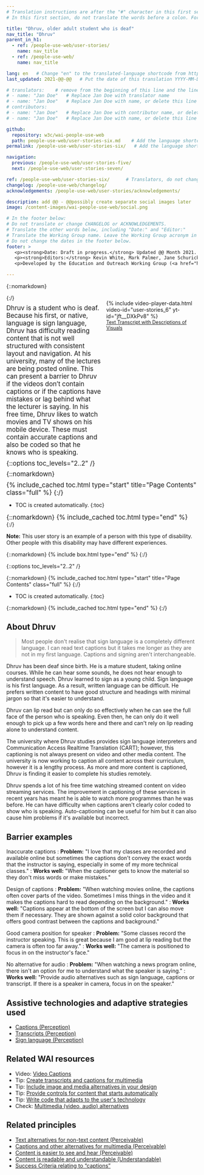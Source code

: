 ```yaml
---
# Translation instructions are after the "#" character in this first section. They are comments that do not show up in the web page. You do not need to translate the instructions after #.
# In this first section, do not translate the words before a colon. For example, do not translate "title:". Do translate the text after "title:".

title: "Dhruv, older adult student who is deaf"
nav_title: "Dhruv"
parent_in_h1:
  - ref: /people-use-web/user-stories/
    name: nav_title
  - ref: /people-use-web/
    name: nav_title

lang: en   # Change "en" to the translated-language shortcode from https://www.iana.org/assignments/language-subtag-registry/language-subtag-registry
last_updated: 2021-@@-@@   # Put the date of this translation YYYY-MM-DD (with month in the middle)

# translators:    # remove from the beginning of this line and the lines below: "# " (the hash sign and the space)
# - name: "Jan Doe"   # Replace Jan Doe with translator name
# - name: "Jan Doe"   # Replace Jan Doe with name, or delete this line if not multiple translators
# contributors:
# - name: "Jan Doe"   # Replace Jan Doe with contributor name, or delete this line if none
# - name: "Jan Doe"   # Replace Jan Doe with name, or delete this line if not multiple contributors

github:
  repository: w3c/wai-people-use-web
  path: people-use-web/user-stories-six.md    # Add the language shortcode to the middle of the filename, for example: people-use-web/user-stories-six.fr.md
permalink: /people-use-web/user-stories-six/   # Add the language shortcode to the end, with no slash at end, for example: /people-use-web/user-stories-six/fr

navigation:
  previous: /people-use-web/user-stories-five/
  next: /people-use-web/user-stories-seven/

ref: /people-use-web/user-stories-six/      # Translators, do not change this
changelog: /people-use-web/changelog/
acknowledgements: /people-use-web/user-stories/acknowledgements/

description: add @@ - @@possibly create separate social images later
image: /content-images/wai-people-use-web/social.png

# In the footer below:
# Do not translate or change CHANGELOG or ACKNOWLEDGEMENTS.
# Translate the other words below, including "Date:" and "Editor:"
# Translate the Working Group name. Leave the Working Group acronym in English.
# Do not change the dates in the footer below.
footer: >
   <p><strong>Date: Draft in progress.</strong> Updated @@ Month 2021. First published Month 20@@. CHANGELOG.</p>
   <p><strong>Editors:</strong> Kevin White, Mark Palmer, Jane Schurick, and <a href="https://www.w3.org/People/shadi/">Shadi Abou_Zahra</a>.  <strong>Contributors:</strong> @@name, @@name, and <a href="https://www.w3.org/groups/wg/eowg/participants">participants of EOWG</a>. ACKNOWLEDGEMENTS lists past editors and additional contributors.</p>
   <p>Developed by the Education and Outreach Working Group (<a href="http://www.w3.org/WAI/EO/">EOWG</a>). Previously developed with the <a href="https://www.w3.org/WAI/EO/2008/wai-age-tf">WAI-AGE Task Force</a>, with support of the <a href="https://www.w3.org/WAI/WAI-AGE/">WAI-AGE Project</a>.</p>

---
```


{::nomarkdown}

<style>
  #introduction p {
    font-size:120%;
    margin: 0.5em 0 0 0;
  }
  #introduction .box-i {
  }
  #introduction nav {
    border: 0;
    margin-top: 0;
  }
  #introduction nav header {
    padding: 8px 16px;
  }
  #introduction .video-card {
    margin: 1em;
    float: none !important;
    max-width: inherit !important;
    min-width: 45% !important;
  }
  #introduction .video-card p {
    font-size: 90%;
    margin: 0;
  }
  #introduction .video-card p:first-child {
    height: 190px;
  }
  #introduction img.video {
    border-radius: 5px;
    width: 300px;
    max-width: 300px;
  }
  #introduction .video-card .play-button {
    position: relative;
    top: -55px;
    left: -185px;
    width: 60px;
    height: 60px;
  }
  @media all and (min-width: 576px) {
    #introduction .box-i {
      display: flex;
      flex: 0 1;
    }
    #introduction .video-card .play-button {
      position: relative;
      top: -120px;
      left: 120px;
      width: 60px;
      height: 60px;
    }
  }
</style>

<aside id="introduction" class="box"><div class="box-i">
  <div>
{:/}

Dhruv is a student who is deaf. Because his first, or native, language is sign language, Dhruv has difficulty reading content that is not well structured with consistent layout and navigation. At his university, many of the lectures are being posted online. This can present a barrier to Dhruv if the videos don’t contain captions or if the captions have mistakes or lag behind what the lecturer is saying. In his free time, Dhruv likes to watch movies and TV shows on his mobile device. These must contain accurate captions and also be coded so that he knows who is speaking.

{::options toc_levels="2..2" /}

{::nomarkdown}
  </div>
  <div class="video-card">
    {% include video-player-data.html
        video-id="user-stories_6"
        yt-id="jft__DXkPv8"
    %}
    <p><a href="#transcript">Text Transcript with Descriptions of Visuals</a></p>
  </div>
</div>

{% include_cached toc.html type="start" title="Page Contents" class="full" %}
{:/}

-   TOC is created automatically.
{:toc}

{::nomarkdown}
{% include_cached toc.html type="end" %}
    
</aside>
{:/}

**Note:** This user story is an example of a person with this type of disability. Other people with this disability may have different experiences.

{::nomarkdown}
{% include box.html type="end" %}
{:/}


{::options toc_levels="2..2" /}

{::nomarkdown}
{% include_cached toc.html type="start" title="Page Contents" class="full" %}
{:/}

-   TOC is created automatically.
{:toc}

{::nomarkdown}
{% include_cached toc.html type="end" %}
{:/}

## About Dhruv

> Most people don't realise that sign language is a completely different language. I can read text captions but it takes me longer as they are not in my first language. Captions and signing aren't interchangeable.

Dhruv has been deaf since birth. He is a mature student, taking online courses. While he can hear some sounds, he does not hear enough to understand speech. Dhruv learned to sign as a young child. Sign language is his first language. As a result, written language can be difficult. He prefers written content to have good structure and headings with minimal jargon so that it's easier to understand.

Dhruv can lip read but can only do so effectively when he can see the full face of the person who is speaking. Even then, he can only do it well enough to pick up a few words here and there and can't rely on lip reading alone to understand content. 

The university where Dhruv studies provides sign language interpreters and Communication Access Realtime Translation (CART); however, this captioning is not always present on video and other media content. The university is now working to caption all content across their curriculum, however it is a lengthy process. As more and more content is captioned, Dhruv is finding it easier to complete his studies remotely.

Dhruv spends a lot of his free time watching streamed content on video streaming services. The improvement in captioning of these services in recent years has meant he is able to watch more programmes than he was before. He can have difficulty when captions aren't clearly color coded to show who is speaking. Auto-captioning can be useful for him but it can also cause him problems if it's available but incorrect.

## Barrier examples

Inaccurate captions
: **Problem:** "I love that my classes are recorded and available online but sometimes the captions don't convey the exact words that the instructor is saying, especially in some of my more technical classes."
: **Works well:** "When the captioner gets to know the material so they don't miss words or make mistakes."

Design of captions
: **Problem:** "When watching movies online, the captions often cover parts of the video. Sometimes I miss things in the video and it makes the captions hard to read depending on the background."
: **Works well:** "Captions appear at the bottom of the screen but I can also move them if necessary. They are shown against a solid color background that offers good contrast between the captions and background."

Good camera position for speaker
: **Problem:** "Some classes record the instructor speaking. This is great because I am good at lip reading but the camera is often too far away."
: **Works well:** "The camera is positioned to focus in on the instructor's face."

No alternative for audio
: **Problem:** "When watching a news program online, there isn't an option for me to understand what the speaker is saying."
: **Works well:** "Provide audio alternatives such as sign language, captions or transcript. If there is a speaker in camera, focus in on the speaker."

## Assistive technologies and adaptive strategies used

* [Captions (Perception)](/people-use-web/tools-techniques-perception/#captions)
* [Transcripts (Perception)](/people-use-web/tools-techniques-perception/#transcripts)
* [Sign language (Perception)](/people-use-web/tools-techniques-perception/#sign)

## Related WAI resources


* Video: [Video Captions](https://www.w3.org/WAI/perspective-videos/captions/)
* Tip: [Create transcripts and captions for multimedia](https://www.w3.org/WAI/tips/writing/#create-transcripts-and-captions-for-multimedia)
* Tip: [Include image and media alternatives in your design](https://www.w3.org/WAI/tips/designing/#include-image-and-media-alternatives-in-your-design)
* Tip: [Provide controls for content that starts automatically](https://www.w3.org/WAI/tips/designing/#provide-controls-for-content-that-starts-automatically)
* Tip: [Write code that adapts to the user's technology](https://www.w3.org/WAI/tips/developing/#write-code-that-adapts-to-the-users-technology)
* Check: [Multimedia (video, audio) alternatives](https://www.w3.org/WAI/test-evaluate/preliminary/#media)

## Related principles

* [Text alternatives for non-text content (Perceivable)](https://www.w3.org/WAI/fundamentals/accessibility-principles/#alternatives)
* [Captions and other alternatives for multimedia (Perceivable)](https://www.w3.org/WAI/fundamentals/accessibility-principles/#captions)
* [Content is easier to see and hear (Perceivable)](https://www.w3.org/WAI/fundamentals/accessibility-principles/#distinguishable)
* [Content is readable and understandable (Understandable)](https://www.w3.org/WAI/fundamentals/accessibility-principles/#readable)
* [Success Criteria relating to “captions”](https://www.w3.org/WAI/WCAG21/quickref/?tags=captions)
